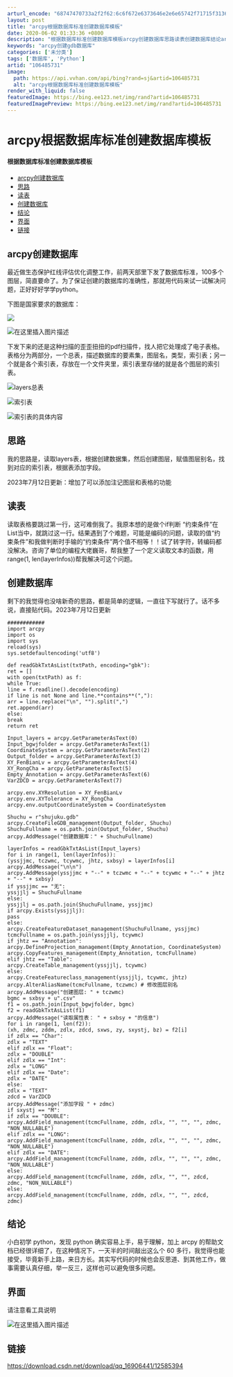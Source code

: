 ```yaml
---
arturl_encode: "68747470733a2f2f62:6c6f672e6373646e2e6e65742f71715f31363930363434312f:61727469636c652f64657461696c732f313036343835373331"
layout: post
title: "arcpy根据数据库标准创建数据库模板"
date: 2020-06-02 01:33:36 +0800
description: "根据数据库标准创建数据库模板arcpy创建数据库思路读表创建数据库结论arcpy创建数据库最近做生态"
keywords: "arcpy创建gdb数据库"
categories: ['未分类']
tags: ['数据库', 'Python']
artid: "106485731"
image:
  path: https://api.vvhan.com/api/bing?rand=sj&artid=106485731
  alt: "arcpy根据数据库标准创建数据库模板"
render_with_liquid: false
featuredImage: https://bing.ee123.net/img/rand?artid=106485731
featuredImagePreview: https://bing.ee123.net/img/rand?artid=106485731
---
```


# arcpy根据数据库标准创建数据库模板

#### 根据数据库标准创建数据库模板

* [arcpy创建数据库](#arcpy_2)
* [思路](#_12)
* [读表](#_15)
* [创建数据库](#_18)
* [结论](#_113)
* [界面](#_117)
* [链接](#_120)

## arcpy创建数据库

最近做生态保护红线评估优化调整工作，前两天部里下发了数据库标准，100多个图层，简直要命了。为了保证创建的数据库的准确性，那就用代码来试一试解决问题，正好好好学学python。
  
下图是国家要求的数据库：
  
![](https://i-blog.csdnimg.cn/blog_migrate/f700cb3b19736f0301264a7262149967.png)
  
![在这里插入图片描述](https://i-blog.csdnimg.cn/blog_migrate/66737396389163015d7812f75e59f539.png)
  
下发下来的还是这种扫描的歪歪扭扭的pdf扫描件，找人把它处理成了电子表格。表格分为两部分，一个总表，描述数据库的要素集，图层名，类型，索引表；另一个就是各个索引表，存放在一个文件夹里，索引表里存储的就是各个图层的索引表。
  
![layers总表](https://i-blog.csdnimg.cn/blog_migrate/0af134ddc8878526ccc7f4a1c61111d8.png)
  
![索引表](https://i-blog.csdnimg.cn/blog_migrate/b29f2f98a484b8c0b2ee78c91536e7e5.png)
  
![索引表的具体内容](https://i-blog.csdnimg.cn/blog_migrate/eec07f0f809a43886fba720a6242231c.png)

## 思路

我的思路是，读取layers表，根据创建数据集，然后创建图层，赋值图层别名，找到对应的索引表，根据表添加字段。
  
2023年7月12日更新：增加了可以添加注记图层和表格的功能

## 读表

读取表格要跳过第一行，这可难倒我了。我原本想的是做个if判断 “约束条件”在List当中，就跳过这一行。结果遇到了个难题，可能是编码的问题，读取的值“约束条件”和我做判断时手输的“约束条件”两个值不相等！！试了转字符，转编码都没解决。咨询了单位的编程大佬巍哥，帮我整了一个定义读取文本的函数，用range(1, len(layerInfos))帮我解决可这个问题。

## 创建数据库

剩下的我觉得也没啥新奇的思路，都是简单的逻辑，一直往下写就行了。话不多说，直接贴代码。2023年7月12日更新

```
############
import arcpy
import os
import sys
reload(sys)
sys.setdefaultencoding('utf8')

def readGbkTxtAsList(txtPath, encoding="gbk"):
ret = []
with open(txtPath) as f:
while True:
line = f.readline().decode(encoding)
if line is not None and line.**contains**(","):
arr = line.replace("\n", "").split(",")
ret.append(arr)
else:
break
return ret

Input_layers = arcpy.GetParameterAsText(0)
Input_bgwjfolder = arcpy.GetParameterAsText(1)
CoordinateSystem = arcpy.GetParameterAsText(2)
Output_folder = arcpy.GetParameterAsText(3)
XY_FenBianLv = arcpy.GetParameterAsText(4)
XY_RongCha = arcpy.GetParameterAsText(5)
Empty_Annotation = arcpy.GetParameterAsText(6)
VarZDCD = arcpy.GetParameterAsText(7)

arcpy.env.XYResolution = XY_FenBianLv
arcpy.env.XYTolerance = XY_RongCha
arcpy.env.outputCoordinateSystem = CoordinateSystem

Shuchu = r"shujuku.gdb"
arcpy.CreateFileGDB_management(Output_folder, Shuchu)
ShuchuFullname = os.path.join(Output_folder, Shuchu)
arcpy.AddMessage("创建数据库：" + ShuchuFullname)

layerInfos = readGbkTxtAsList(Input_layers)
for i in range(1, len(layerInfos)):
(yssjjmc, tczwmc, tcywmc, jhtz, sxbsy) = layerInfos[i]
arcpy.AddMessage("\n\n")
arcpy.AddMessage(yssjjmc + "--" + tczwmc + "--" + tcywmc + "--" + jhtz + "--" + sxbsy)
if yssjjmc == "无":
yssjjlj = ShuchuFullname
else:
yssjjlj = os.path.join(ShuchuFullname, yssjjmc)
if arcpy.Exists(yssjjlj):
pass
else:
arcpy.CreateFeatureDataset_management(ShuchuFullname, yssjjmc)
tcmcFullname = os.path.join(yssjjlj, tcywmc)
if jhtz == "Annotation":
arcpy.DefineProjection_management(Empty_Annotation, CoordinateSystem)
arcpy.CopyFeatures_management(Empty_Annotation, tcmcFullname)
elif jhtz == "Table":
arcpy.CreateTable_management(yssjjlj, tcywmc)
else:
arcpy.CreateFeatureclass_management(yssjjlj, tcywmc, jhtz)
arcpy.AlterAliasName(tcmcFullname, tczwmc) # 修改图层别名
arcpy.AddMessage("创建图层: " + tczwmc)
bgmc = sxbsy + u".csv"
f1 = os.path.join(Input_bgwjfolder, bgmc)
f2 = readGbkTxtAsList(f1)
arcpy.AddMessage("读取属性表： " + sxbsy + "的信息")
for i in range(1, len(f2)):
(xh, zdmc, zddm, zdlx, zdcd, sxws, zy, sxystj, bz) = f2[i]
if zdlx == "Char":
zdlx = "TEXT"
elif zdlx == "Float":
zdlx = "DOUBLE"
elif zdlx == "Int":
zdlx = "LONG"
elif zdlx == "Date":
zdlx = "DATE"
else:
zdlx = "TEXT"
zdcd = VarZDCD
arcpy.AddMessage("添加字段 " + zdmc)
if sxystj == "M":
if zdlx == "DOUBLE":
arcpy.AddField_management(tcmcFullname, zddm, zdlx, "", "", "", zdmc, "NON_NULLABLE")
elif zdlx == "LONG":
arcpy.AddField_management(tcmcFullname, zddm, zdlx, "", "", "", zdmc, "NON_NULLABLE")
elif zdlx == "DATE":
arcpy.AddField_management(tcmcFullname, zddm, zdlx, "", "", "", zdmc, "NON_NULLABLE")
else:
arcpy.AddField_management(tcmcFullname, zddm, zdlx, "", "", zdcd, zdmc, "NON_NULLABLE")
else:
arcpy.AddField_management(tcmcFullname, zddm, zdlx, "", "", zdcd, zdmc)

```

## 结论

小白初学 python，发现 python 确实容易上手，易于理解，加上 arcpy 的帮助文档已经很详细了，在这种情况下，一天半的时间敲出这么个 60 多行，我觉得也能接受，毕竟新手上路，来日方长。其实写代码的时候也会反思道、到其他工作，做事需要认真仔细，举一反三，这样也可以避免很多问题。

## 界面

请注意看工具说明
  
![在这里插入图片描述](https://i-blog.csdnimg.cn/blog_migrate/717a5927c7cbaea456d198b3593644b1.png#pic_center)

## 链接

<https://download.csdn.net/download/qq_16906441/12585394>